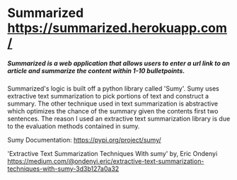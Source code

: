 # Summarized https://summarized.herokuapp.com/
##### Summarized is a web application that allows users to enter a url link to an article and summarize the content within 1-10 bulletpoints.

Summarized's logic is built off a python library called 'Sumy'. Sumy uses extractive text summarization to pick portions of text and construct a summary. 
The other technique used in text summarization is abstractive which optimizes the chance of the summary given the contents first two sentences.
The reason I used an extractive text summarization library is due to the evaluation methods contained in sumy.

Sumy Documentation:
https://pypi.org/project/sumy/

'Extractive Text Summarization Techniques With sumy' by, Eric Ondenyi
https://medium.com/@ondenyi.eric/extractive-text-summarization-techniques-with-sumy-3d3b127a0a32


